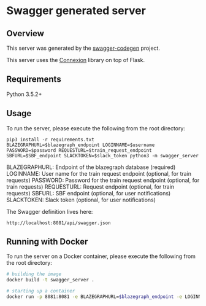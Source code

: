 # Swagger generated server

## Overview

This server was generated by the [swagger-codegen](https://github.com/swagger-api/swagger-codegen) project.

This server uses the [Connexion](https://github.com/zalando/connexion) library on top of Flask.

## Requirements

Python 3.5.2+

## Usage

To run the server, please execute the following from the root directory:

```
pip3 install -r requirements.txt
BLAZEGRAPHURL=$blazegraph_endpoint LOGINNAME=$username PASSWORD=$password REQUESTURL=$train_request_endpoint SBFURL=$SBF_endpoint SLACKTOKEN=$slack_token python3 -m swagger_server
```

BLAZEGRAPHURL: Endpoint of the blazegraph database (required)
LOGINNAME: User name for the train request endpoint (optional, for train requests)
PASSWORD: Password for the train request endpoint (optional, for train requests)
REQUESTURL: Request endpoint (optional, for train requests)
SBFURL: SBF endpoint (optional, for user notifications)
SLACKTOKEN: Slack token (optional, for user notifications)

The Swagger definition lives here:

```
http://localhost:8081/api/swagger.json
```

## Running with Docker

To run the server on a Docker container, please execute the following from the root directory:

```bash
# building the image
docker build -t swagger_server .

# starting up a container
docker run -p 8081:8081 -e BLAZEGRAPHURL=$blazegraph_endpoint -e LOGINNAME=$username -e PASSWORD=$password -e REQUESTURL=$train_request_endpoint swagger_server
```
